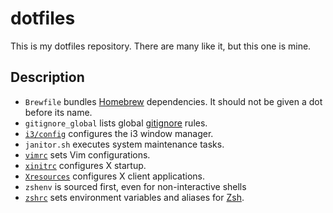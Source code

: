 # dotfiles

This is my dotfiles repository. There are many like it, but this one is mine.

## Description

* `Brewfile` bundles [Homebrew](https://brew.sh/) dependencies. It should not
  be given a dot before its name.
* `gitignore_global` lists global
  [gitignore](https://git-scm.com/docs/gitignore) rules.
* [`i3/config`](http://i3wm.org/docs/userguide.html#configuring) configures the
  i3 window manager.
* `janitor.sh` executes system maintenance tasks.
* [`vimrc`](http://vimhelp.appspot.com/starting.txt.html#vimrc) sets Vim
  configurations.
* [`xinitrc`](https://wiki.archlinux.org/index.php/Xinit#xinitrc) configures X
  startup.
* [`Xresources`](https://wiki.archlinux.org/index.php/X_resources) configures X
  client applications.
* `zshenv` is sourced first, even for non-interactive shells
* [`zshrc`](https://wiki.archlinux.org/index.php/Zsh#Configure_Zsh) sets
  environment variables and aliases for [Zsh](http://zsh.sourceforge.net).
